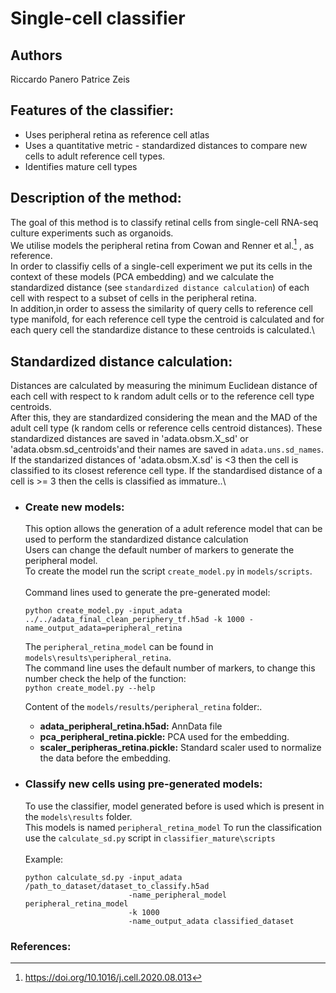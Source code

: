 # Single-cell classifier

## Authors
Riccardo Panero
Patrice Zeis
## Features of the classifier:

* Uses peripheral retina as reference cell atlas
* Uses a quantitative metric - standardized distances to compare new cells to adult reference cell types.
* Identifies mature cell types

## Description of the method:
The goal of this method is to classify retinal cells from single-cell RNA-seq culture experiments such as organoids.\
We utilise models the peripheral retina from Cowan and Renner et al.[^1] , as reference.\
In order to classifiy cells of a single-cell experiment we put its cells in the context of these models (PCA embedding) and we calculate the standardized distance (see `standardized distance calculation`) of each cell with respect to a subset of cells in the peripheral retina.\
In addition,in order to assess the similarity of query cells to reference cell type manifold, for each reference cell type the centroid is calculated and for each query cell the standardize distance to these centroids is calculated.\ 

## Standardized distance calculation:
Distances are calculated by measuring the minimum Euclidean distance of each cell with respect to k random adult cells or to the reference cell type centroids.\
After this, they are standardized considering the mean and the MAD of the adult cell type (k random cells or reference cells centroid distances).
These standardized distances are saved in 'adata.obsm.X_sd' or 'adata.obsm.sd_centroids'and their names are saved in `adata.uns.sd_names`.
If the standarized distances of 'adata.obsm.X.sd' is <3 then the cell is classified to its closest reference cell type. If the standardised distance of a cell is >= 3 then the cells is classified as immature..\

     
* ### Create new models:
     This option allows the generation of a adult reference model that can be used to perform the standardized distance calculation\
     Users can change the default number of markers to generate the peripheral model.\
     To create the model run the script `create_model.py` in `models/scripts`.
     \
     \
     Command lines used to generate the pre-generated model:
     ```
     python create_model.py -input_adata ../../adata_final_clean_periphery_tf.h5ad -k 1000 -name_output_adata=peripheral_retina  

     ```
     The `peripheral_retina_model` can be found in `models\results\peripheral_retina`.\
     The command line uses the default number of markers, to change this number check the help of the function: \
     ```python create_model.py --help```
     
     Content of the `models/results/peripheral_retina` folder:.
     
     * **adata_peripheral_retina.h5ad:** AnnData file
     * **pca_peripheral_retina.pickle:** PCA used for the embedding.
     * **scaler_peripheras_retina.pickle:** Standard scaler used to normalize the data before the embedding.
     
* ### Classify new cells using pre-generated models:
     To use the classifier, model generated before is used which is present in the `models\results` folder.\
     This models is named `peripheral_retina_model` 
     To run the classification use the `calculate_sd.py` script in `classifier_mature\scripts`
     \
     \
     Example:
     ```
     python calculate_sd.py -input_adata /path_to_dataset/dataset_to_classify.h5ad
                            -name_peripheral_model peripheral_retina_model
                            -k 1000
                            -name_output_adata classified_dataset
     ```

### References: ###
[^1]:https://doi.org/10.1016/j.cell.2020.08.013
